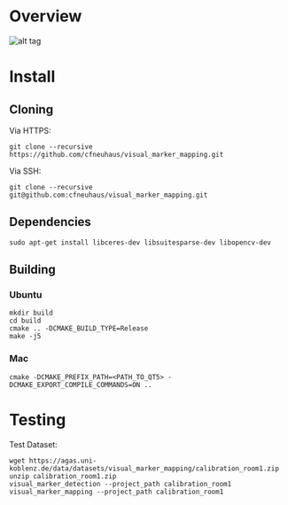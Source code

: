 # Overview

![alt tag](https://github.com/cfneuhaus/visual_marker_mapping/blob/master/doc/images/vmm1.png)

# Install

## Cloning

Via HTTPS:

`git clone --recursive https://github.com/cfneuhaus/visual_marker_mapping.git`

Via SSH:

`git clone --recursive git@github.com:cfneuhaus/visual_marker_mapping.git`

## Dependencies

`sudo apt-get install libceres-dev libsuitesparse-dev libopencv-dev`

## Building

### Ubuntu

```
mkdir build
cd build
cmake .. -DCMAKE_BUILD_TYPE=Release
make -j5
```

### Mac 

`cmake -DCMAKE_PREFIX_PATH=<PATH_TO_QT5> -DCMAKE_EXPORT_COMPILE_COMMANDS=ON ..`

# Testing

Test Dataset:

```
wget https://agas.uni-koblenz.de/data/datasets/visual_marker_mapping/calibration_room1.zip
unzip calibration_room1.zip
visual_marker_detection --project_path calibration_room1
visual_marker_mapping --project_path calibration_room1
```
